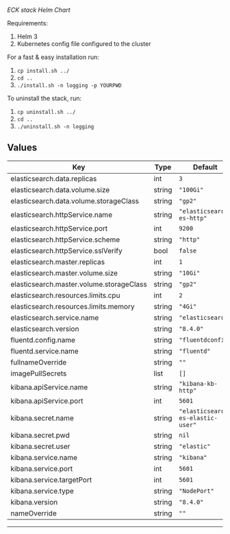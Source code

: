 *ECK stack Helm Chart*

Requirements:
 1. Helm 3
 2. Kubernetes config file configured to the cluster

For a fast & easy installation run:
 1. `cp install.sh ../`
 2. `cd ..`
 3. `./install.sh -n logging -p YOURPWD`


To uninstall the stack, run:
 1. `cp uninstall.sh ../`
 2. `cd ..`
 3. `./uninstall.sh -n logging`

## Values

| Key | Type | Default | Description |
|-----|------|---------|-------------|
| elasticsearch.data.replicas | int | `3` |  |
| elasticsearch.data.volume.size | string | `"100Gi"` |  |
| elasticsearch.data.volume.storageClass | string | `"gp2"` |  |
| elasticsearch.httpService.name | string | `"elasticsearch-es-http"` |  |
| elasticsearch.httpService.port | int | `9200` |  |
| elasticsearch.httpService.scheme | string | `"http"` |  |
| elasticsearch.httpService.sslVerify | bool | `false` |  |
| elasticsearch.master.replicas | int | `1` |  |
| elasticsearch.master.volume.size | string | `"10Gi"` |  |
| elasticsearch.master.volume.storageClass | string | `"gp2"` |  |
| elasticsearch.resources.limits.cpu | int | `2` |  |
| elasticsearch.resources.limits.memory | string | `"4Gi"` |  |
| elasticsearch.service.name | string | `"elasticsearch"` |  |
| elasticsearch.version | string | `"8.4.0"` |  |
| fluentd.config.name | string | `"fluentdconfig"` |  |
| fluentd.service.name | string | `"fluentd"` |  |
| fullnameOverride | string | `""` |  |
| imagePullSecrets | list | `[]` |  |
| kibana.apiService.name | string | `"kibana-kb-http"` |  |
| kibana.apiService.port | int | `5601` |  |
| kibana.secret.name | string | `"elasticsearch-es-elastic-user"` |  |
| kibana.secret.pwd | string | `nil` |  |
| kibana.secret.user | string | `"elastic"` |  |
| kibana.service.name | string | `"kibana"` |  |
| kibana.service.port | int | `5601` |  |
| kibana.service.targetPort | int | `5601` |  |
| kibana.service.type | string | `"NodePort"` |  |
| kibana.version | string | `"8.4.0"` |  |
| nameOverride | string | `""` |  |

----------------------------------------------
